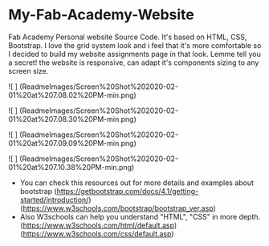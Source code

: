 # My-Fab-Academy-Website
Fab Academy Personal website Source Code. It's based on HTML, CSS, Bootstrap. I love the grid system look and i feel that it's more comfortable so I decided to build my website assignments page in that look. Lemme tell you a secret! the website is responsive, can adapt it's components sizing to any screen size.

![ ] (ReadmeImages/Screen%20Shot%202020-02-01%20at%207.08.02%20PM-min.png)

![ ] (ReadmeImages/Screen%20Shot%202020-02-01%20at%207.08.30%20PM-min.png)

![ ] (ReadmeImages/Screen%20Shot%202020-02-01%20at%207.09.09%20PM-min.png)

![ ] (ReadmeImages/Screen%20Shot%202020-02-01%20at%207.10.38%20PM-min.png)

- You can check this resources out for more details and examples about bootstrap 
(https://getbootstrap.com/docs/4.1/getting-started/introduction/)
(https://www.w3schools.com/bootstrap/bootstrap_ver.asp)
- Also W3schools can help you understand "HTML", "CSS" in more depth.
(https://www.w3schools.com/html/default.asp)
(https://www.w3schools.com/css/default.asp)
